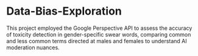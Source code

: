 # Data-Bias-Exploration
This project employed the Google Perspective API to assess the accuracy of toxicity detection in gender-specific swear words, comparing common and less common terms directed at males and females to understand AI moderation nuances.
